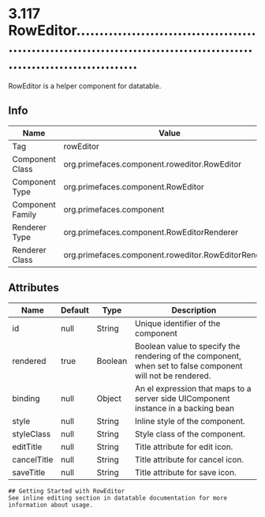 # 3.117 RowEditor........................................................................................................................

RowEditor is a helper component for datatable.

## Info

| Name | Value |
| - | - |
| Tag | rowEditor
| Component Class | org.primefaces.component.roweditor.RowEditor
| Component Type | org.primefaces.component.RowEditor
| Component Family | org.primefaces.component |
| Renderer Type | org.primefaces.component.RowEditorRenderer
| Renderer Class | org.primefaces.component.roweditor.RowEditorRenderer

## Attributes

| Name | Default | Type | Description | 
| --- | --- | --- | --- |
id | null | String | Unique identifier of the component
rendered | true | Boolean | Boolean value to specify the rendering of the component, when set to false component will not be rendered.
binding | null | Object | An el expression that maps to a server side UIComponent instance in a backing bean
style | null | String | Inline style of the component.
styleClass | null | String | Style class of the component.
editTitle | null | String | Title attribute for edit icon.
cancelTitle | null | String | Title attribute for cancel icon.
saveTitle | null | String | Title attribute for save icon.
```
## Getting Started with RowEditor
See inline editing section in datatable documentation for more information about usage.

